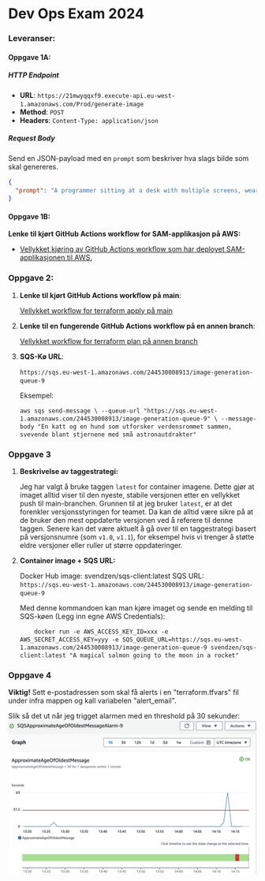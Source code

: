 # Dev Ops Exam 2024

### Leveranser:
#### Oppgave 1A:

##### HTTP Endpoint

* **URL**: `https://21mwyqqxf9.execute-api.eu-west-1.amazonaws.com/Prod/generate-image`
* **Method**: `POST`
* **Headers**: `Content-Type: application/json`

##### Request Body
Send en JSON-payload med en `prompt` som beskriver hva slags bilde som skal genereres.

```json
{
  "prompt": "A programmer sitting at a desk with multiple screens, wearing a hoodie, with a cup of coffee by their side. Code is displayed on the screens, and there are sticky notes on the wall with programming-related reminders."
}
```

#### Oppgave 1B:
**Lenke til kjørt GitHub Actions workflow for SAM-applikasjon på AWS:**

- [Vellykket kjøring av GitHub Actions workflow som har deployet SAM-applikasjonen til AWS.](https://github.com/Svendzen/DevOpsExam2024/actions/runs/11801530824)


### Oppgave 2:

1. **Lenke til kjørt GitHub Actions workflow på main**: 
    
    [Vellykket workflow for terraform apply på main](https://github.com/Svendzen/DevOpsExam2024/actions/runs/11838298317)
   

2. **Lenke til en fungerende GitHub Actions workflow på en annen branch**: 
    
    [Vellykket workflow for terraform plan på annen branch](https://github.com/Svendzen/DevOpsExam2024/actions/runs/11838167156)
   

3. **SQS-Kø URL**: 
 
    `https://sqs.eu-west-1.amazonaws.com/244530008913/image-generation-queue-9`
    
    Eksempel:

    ```console 
    aws sqs send-message \ --queue-url "https://sqs.eu-west-1.amazonaws.com/244530008913/image-generation-queue-9" \ --message-body "En katt og en hund som utforsker verdensrommet sammen, svevende blant stjernene med små astronautdrakter" 
    ```

### Oppgave 3

1. **Beskrivelse av taggestrategi:**
    
    Jeg har valgt å bruke taggen `latest` for container imagene. Dette gjør at imaget alltid viser til den nyeste, stabile versjonen etter en vellykket push til main-branchen. Grunnen til at jeg bruker `latest`, er at det forenkler versjonsstyringen for teamet. Da kan de alltid være sikre på at de bruker den mest oppdaterte versjonen ved å referere til denne taggen. Senere kan det være aktuelt å gå over til en taggestrategi basert på versjonsnumre (som `v1.0`, `v1.1`), for eksempel hvis vi trenger å støtte eldre versjoner eller ruller ut større oppdateringer.

2. **Container image + SQS URL:**
   
     Docker Hub image: svendzen/sqs-client:latest
    SQS URL: `https://sqs.eu-west-1.amazonaws.com/244530008913/image-generation-queue-9`
    
    Med denne kommandoen kan man kjøre imaget og sende en melding til SQS-køen (Legg inn egne AWS Credentials):
    ```console 
        docker run -e AWS_ACCESS_KEY_ID=xxx -e AWS_SECRET_ACCESS_KEY=yyy -e SQS_QUEUE_URL=https://sqs.eu-west-1.amazonaws.com/244530008913/image-generation-queue-9 svendzen/sqs-client:latest "A magical salmon going to the moon in a rocket"
    ```

### Oppgave 4
**Viktig!** Sett e-postadressen som skal få alerts i en "terraform.tfvars" fil under infra mappen og kall variabelen "alert_email".


Slik så det ut når jeg trigget alarmen med en threshold på 30 sekunder:
![Bilde som viser at alarmen utløses i CloudWatch](img/Screenshot_Alarm.png)